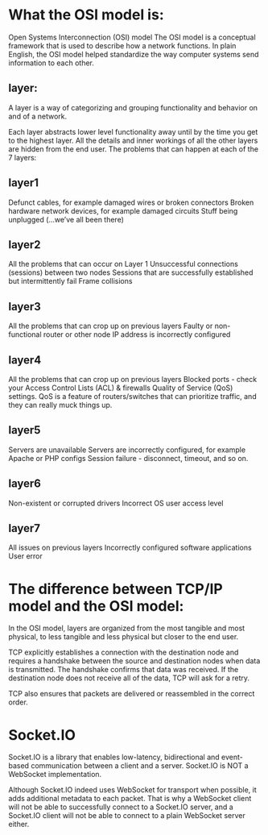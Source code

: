 # What the OSI model is:
Open Systems Interconnection (OSI) model
The OSI model is a conceptual framework that is used to describe how a network functions. In plain English,
 the OSI model helped standardize the way computer systems send information to each other.

## layer: 
A layer is a way of categorizing and grouping functionality and behavior on and of a network.

Each layer abstracts lower level functionality away until by the time you get to the highest layer. All the details and inner workings of all the other layers are hidden from the end user.
The problems that can happen at each of the 7 layers:
## layer1
Defunct cables, for example damaged wires or broken connectors
Broken hardware network devices, for example damaged circuits
Stuff being unplugged (...we’ve all been there)
## layer2
All the problems that can occur on Layer 1
Unsuccessful connections (sessions) between two nodes
Sessions that are successfully established but intermittently fail
Frame collisions
## layer3
All the problems that can crop up on previous layers 
Faulty or non-functional router or other node
IP address is incorrectly configured
## layer4
All the problems that can crop up on previous layers 
Blocked ports - check your Access Control Lists (ACL) & firewalls
Quality of Service (QoS) settings. QoS is a feature of routers/switches that can prioritize traffic,
and they can really muck things up.
## layer5
Servers are unavailable
Servers are incorrectly configured, for example Apache or PHP configs
Session failure - disconnect, timeout, and so on.
## layer6
Non-existent or corrupted drivers
Incorrect OS user access level
## layer7
All issues on previous layers
Incorrectly configured software applications
User error

# The difference between TCP/IP model and the OSI model:
In the OSI model, layers are organized from the most tangible and most physical,
to less tangible and less physical but closer to the end user.

TCP explicitly establishes a connection with the destination node and requires a handshake
between the source and destination nodes when data is transmitted. The handshake confirms that data was received.
If the destination node does not receive all of the data, TCP will ask for a retry.

TCP also ensures that packets are delivered or reassembled in the correct order.

# Socket.IO

Socket.IO is a library that enables low-latency, bidirectional and event-based communication between a client and a server.
Socket.IO is NOT a WebSocket implementation.

Although Socket.IO indeed uses WebSocket for transport when possible, it adds additional metadata to each packet.
That is why a WebSocket client will not be able to successfully connect to a Socket.IO server,
and a Socket.IO client will not be able to connect to a plain WebSocket server either.
